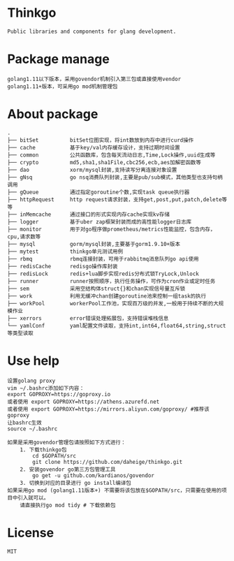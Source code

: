 # Thinkgo

    Public libraries and components for glang development.

# Package manage

    golang1.11以下版本，采用govendor机制引入第三包或直接使用vendor
    golang1.11+版本，可采用go mod机制管理包

# About package

    .
    ├── bitSet          bitSet位图实现，将int数放到内存中进行curd操作
    ├── cache           基于key/val内存缓存设计，支持过期时间设置
    ├── common          公共函数库，包含每天流动日志,Time,Lock操作,uuid生成等
    ├── crypto          md5,sha1,sha1File,cbc256,ecb,aes加解密函数等
    ├── dao             xorm/mysql封装,支持读写分离连接对象设置
    ├── gNsq            go nsq消费队列封装,主要是pub/sub模式，其他类型也支持句柄调用
    ├── gQueue          通过指定goroutine个数,实现task queue执行器
    ├── httpRequest     http request请求封装，支持get,post,put,patch,delete等等
    ├── inMemcache      通过接口的形式实现内存cache实现kv存储
    ├── logger          基于uber zap框架封装而成的高性能logger日志库
    ├── monitor         用于对go程序做prometheus/metrics性能监控，包含内存，cpu,请求数等
    ├── mysql           gorm/mysql封装,主要基于gorm1.9.10+版本
    ├── mytest          thinkgo单元测试用例
    ├── rbmq            rbmq连接封装，可用于rabbitmq消息队列go api使用
    ├── redisCache      redisgo操作库封装
    ├── redisLock       redis+lua脚步实现redis分布式锁TryLock,Unlock
    ├── runner          runner按照顺序，执行任务操作，可作为cron作业或定时任务
    ├── sem             采用空结构体struct{}和chan实现信号量互斥锁
    ├── work            利用无缓冲chan创建goroutine池来控制一组task的执行
    ├── workPool        workerPool工作池，实现百万级的并发,一般用于持续不断的大规模作业
    ├── xerrors         error错误处理拓展包，支持错误堆栈信息
    └── yamlConf        yaml配置文件读取，支持int,int64,float64,string,struct等类型读取

# Use help

    设置golang proxy
    vim ~/.bashrc添加如下内容：
    export GOPROXY=https://goproxy.io
    或者使用 export GOPROXY=https://athens.azurefd.net
    或者使用 export GOPROXY=https://mirrors.aliyun.com/goproxy/ #推荐该goproxy
    让bashrc生效
    source ~/.bashrc

    如果是采用govendor管理包请按照如下方式进行：
        1. 下载thinkgo包
            cd $GOPATH/src
            git clone https://github.com/daheige/thinkgo.git
        2. 安装govendor go第三方包管理工具
            go get -u github.com/kardianos/govendor
        3. 切换到对应的目录进行 go install编译包
    如果采用go mod (golang1.11版本+) 不需要将该包放在$GOPATH/src，只需要在使用的项目中引入就可以。
        请直接执行go mod tidy # 下载依赖包

# License

    MIT
